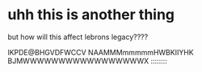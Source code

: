 # uhh this is another thing
but how will this affect lebrons legacy????

lKPDE@BHGVDFWCCV NAAMMMmmmmmHWBKIIYHK BJMWWWWWWWWWWWWWWWWWX ::::::::
